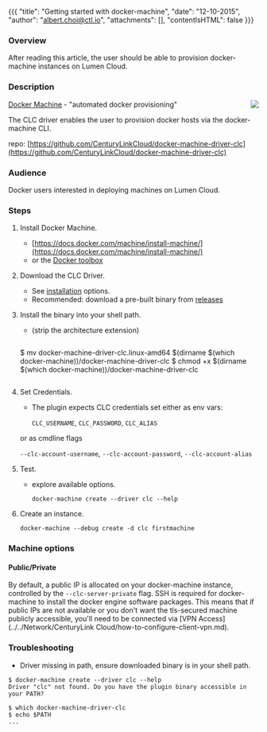 {{{
  "title": "Getting started with docker-machine",
  "date": "12-10-2015",
  "author": "albert.choi@ctl.io",
  "attachments": [],
  "contentIsHTML": false
}}}

### Overview
After reading this article, the user should be able to provision docker-machine instances on Lumen Cloud.  

### Description
<img src="../../images/ecosystem-docker-machine.png" style="border:0;float:right;max-width: 150px;">

[Docker Machine](https://www.docker.com/docker-machine) - "automated docker provisioning"

The CLC driver enables the user to provision docker hosts via the docker-machine CLI.

repo: [https://github.com/CenturyLinkCloud/docker-machine-driver-clc](https://github.com/CenturyLinkCloud/docker-machine-driver-clc)

### Audience
Docker users interested in deploying machines on Lumen Cloud.

### Steps
1. Install Docker Machine.
   * [https://docs.docker.com/machine/install-machine/](https://docs.docker.com/machine/install-machine/)
   * or the [Docker toolbox](https://www.docker.com/docker-toolbox)

2. Download the CLC Driver.
   * See [installation](https://github.com/CenturyLinkCloud/docker-machine-driver-clc/#installation) options.
   * Recommended: download a pre-built binary from
	[releases](https://github.com/CenturyLinkCloud/docker-machine-driver-clc/releases)

3. Install the binary into your shell path.
   * (strip the architecture extension)

 	 ```
  	$ mv docker-machine-driver-clc.linux-amd64 $(dirname $(which docker-machine))/docker-machine-driver-clc
  	$ chmod +x $(dirname $(which docker-machine))/docker-machine-driver-clc
	 ```

4. Set Credentials.
   * The plugin expects CLC credentials set either as env vars:

	 `CLC_USERNAME`, `CLC_PASSWORD`, `CLC_ALIAS`

  	or as cmdline flags

	 `--clc-account-username`, `--clc-account-password`, `--clc-account-alias`

5. Test.
   * explore available options.

	 `docker-machine create --driver clc --help`

6. Create an instance.

	 `docker-machine --debug create -d clc firstmachine`

### Machine options

#### Public/Private
By default, a public IP is allocated on your docker-machine instance, controlled by the `--clc-server-private` flag. SSH is required for docker-machine to install the docker engine software packages. This means that if public IPs are not available or you don't want the tls-secured machine publicly accessible, you'll need to be connected via [VPN Access](../../Network/CenturyLink Cloud/how-to-configure-client-vpn.md).

### Troubleshooting
* Driver missing in path, ensure downloaded binary is in your shell path.

```
$ docker-machine create --driver clc --help
Driver "clc" not found. Do you have the plugin binary accessible in your PATH?

$ which docker-machine-driver-clc
$ echo $PATH
...
```
